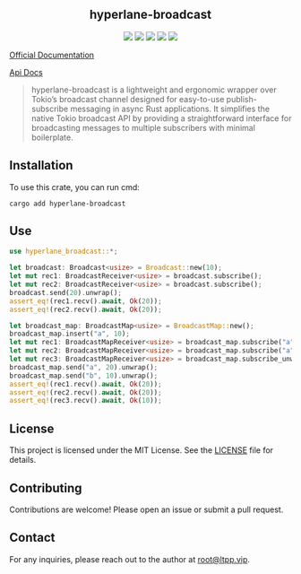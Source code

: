 <center>

## hyperlane-broadcast

[![](https://img.shields.io/crates/v/hyperlane-broadcast.svg)](https://crates.io/crates/hyperlane-broadcast)
[![](https://img.shields.io/crates/d/hyperlane-broadcast.svg)](https://img.shields.io/crates/d/hyperlane-broadcast.svg)
[![](https://docs.rs/hyperlane-broadcast/badge.svg)](https://docs.rs/hyperlane-broadcast)
[![](https://github.com/eastspire/hyperlane-broadcast/workflows/Rust/badge.svg)](https://github.com/eastspire/hyperlane-broadcast/actions?query=workflow:Rust)
[![](https://img.shields.io/crates/l/hyperlane_broadcast.svg)](./LICENSE)

</center>

[Official Documentation](https://docs.ltpp.vip/hyperlane-broadcast/)

[Api Docs](https://docs.rs/hyperlane-broadcast/latest/hyperlane_broadcast/)

> hyperlane-broadcast is a lightweight and ergonomic wrapper over Tokio’s broadcast channel designed for easy-to-use publish-subscribe messaging in async Rust applications. It simplifies the native Tokio broadcast API by providing a straightforward interface for broadcasting messages to multiple subscribers with minimal boilerplate.

## Installation

To use this crate, you can run cmd:

```shell
cargo add hyperlane-broadcast
```

## Use

```rust
use hyperlane_broadcast::*;

let broadcast: Broadcast<usize> = Broadcast::new(10);
let mut rec1: BroadcastReceiver<usize> = broadcast.subscribe();
let mut rec2: BroadcastReceiver<usize> = broadcast.subscribe();
broadcast.send(20).unwrap();
assert_eq!(rec1.recv().await, Ok(20));
assert_eq!(rec2.recv().await, Ok(20));

let broadcast_map: BroadcastMap<usize> = BroadcastMap::new();
broadcast_map.insert("a", 10);
let mut rec1: BroadcastMapReceiver<usize> = broadcast_map.subscribe("a").unwrap();
let mut rec2: BroadcastMapReceiver<usize> = broadcast_map.subscribe("a").unwrap();
let mut rec3: BroadcastMapReceiver<usize> = broadcast_map.subscribe_unwrap_or_insert("b");
broadcast_map.send("a", 20).unwrap();
broadcast_map.send("b", 10).unwrap();
assert_eq!(rec1.recv().await, Ok(20));
assert_eq!(rec2.recv().await, Ok(20));
assert_eq!(rec3.recv().await, Ok(10));
```

## License

This project is licensed under the MIT License. See the [LICENSE](LICENSE) file for details.

## Contributing

Contributions are welcome! Please open an issue or submit a pull request.

## Contact

For any inquiries, please reach out to the author at [root@ltpp.vip](mailto:root@ltpp.vip).
